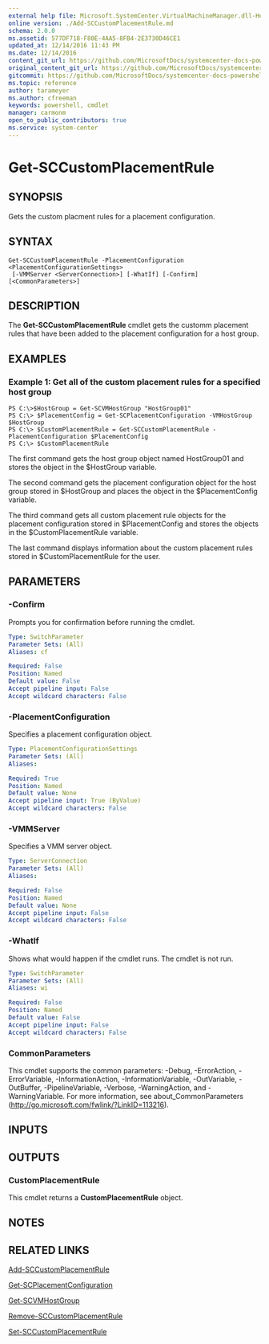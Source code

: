```yaml
---
external help file: Microsoft.SystemCenter.VirtualMachineManager.dll-Help.xml
online version: ./Add-SCCustomPlacementRule.md
schema: 2.0.0
ms.assetid: 577DF718-F80E-4AA5-8FB4-2E3730D46CE1
updated_at: 12/14/2016 11:43 PM
ms.date: 12/14/2016
content_git_url: https://github.com/MicrosoftDocs/systemcenter-docs-powershell/blob/master/systemcenter-cmdlets/SystemCenter2016/VirtualMachineManager/v1.0/Get-SCCustomPlacementRule.md
original_content_git_url: https://github.com/MicrosoftDocs/systemcenter-docs-powershell/blob/master/systemcenter-cmdlets/SystemCenter2016/VirtualMachineManager/v1.0/Get-SCCustomPlacementRule.md
gitcommit: https://github.com/MicrosoftDocs/systemcenter-docs-powershell/blob/96cd9bd2780eb6b78c540fa00d3b8a4313e3ed40/systemcenter-cmdlets/SystemCenter2016/VirtualMachineManager/v1.0/Get-SCCustomPlacementRule.md
ms.topic: reference
author: tarameyer
ms.author: cfreeman
keywords: powershell, cmdlet
manager: carmonm
open_to_public_contributors: true
ms.service: system-center
---
```


# Get-SCCustomPlacementRule

## SYNOPSIS
Gets the custom placment rules for a placement configuration.

## SYNTAX

```
Get-SCCustomPlacementRule -PlacementConfiguration <PlacementConfigurationSettings>
 [-VMMServer <ServerConnection>] [-WhatIf] [-Confirm] [<CommonParameters>]
```

## DESCRIPTION
The **Get-SCCustomPlacementRule** cmdlet gets the customm placement rules that have been added to the placement configuration for a host group.

## EXAMPLES

### Example 1: Get all of the custom placement rules for a specified host group
```
PS C:\>$HostGroup = Get-SCVMHostGroup "HostGroup01"
PS C:\> $PlacementConfig = Get-SCPlacementConfiguration -VMHostGroup $HostGroup
PS C:\> $CustomPlacementRule = Get-SCCustomPlacementRule -PlacementConfiguration $PlacementConfig
PS C:\> $CustomPlacementRule
```

The first command gets the host group object named HostGroup01 and stores the object in the $HostGroup variable.

The second command gets the placement configuration object for the host group stored in $HostGroup and places the object in the $PlacementConfig variable.

The third command gets all custom placement rule objects for the placement configuration stored in $PlacementConfig and stores the objects in the $CustomPlacementRule variable.

The last command displays information about the custom placement rules stored in $CustomPlacementRule for the user.

## PARAMETERS

### -Confirm
Prompts you for confirmation before running the cmdlet.

```yaml
Type: SwitchParameter
Parameter Sets: (All)
Aliases: cf

Required: False
Position: Named
Default value: False
Accept pipeline input: False
Accept wildcard characters: False
```

### -PlacementConfiguration
Specifies a placement configuration object.

```yaml
Type: PlacementConfigurationSettings
Parameter Sets: (All)
Aliases: 

Required: True
Position: Named
Default value: None
Accept pipeline input: True (ByValue)
Accept wildcard characters: False
```

### -VMMServer
Specifies a VMM server object.

```yaml
Type: ServerConnection
Parameter Sets: (All)
Aliases: 

Required: False
Position: Named
Default value: None
Accept pipeline input: False
Accept wildcard characters: False
```

### -WhatIf
Shows what would happen if the cmdlet runs.
The cmdlet is not run.

```yaml
Type: SwitchParameter
Parameter Sets: (All)
Aliases: wi

Required: False
Position: Named
Default value: False
Accept pipeline input: False
Accept wildcard characters: False
```

### CommonParameters
This cmdlet supports the common parameters: -Debug, -ErrorAction, -ErrorVariable, -InformationAction, -InformationVariable, -OutVariable, -OutBuffer, -PipelineVariable, -Verbose, -WarningAction, and -WarningVariable. For more information, see about_CommonParameters (http://go.microsoft.com/fwlink/?LinkID=113216).

## INPUTS

## OUTPUTS

### CustomPlacementRule
This cmdlet returns a **CustomPlacementRule** object.

## NOTES

## RELATED LINKS

[Add-SCCustomPlacementRule](xref:SystemCenter2016/VirtualMachineManager/v1.0/Add-SCCustomPlacementRule.md)

[Get-SCPlacementConfiguration](xref:SystemCenter2016/VirtualMachineManager/v1.0/Get-SCPlacementConfiguration.md)

[Get-SCVMHostGroup](xref:SystemCenter2016/VirtualMachineManager/v1.0/Get-SCVMHostGroup.md)

[Remove-SCCustomPlacementRule](xref:SystemCenter2016/VirtualMachineManager/v1.0/Remove-SCCustomPlacementRule.md)

[Set-SCCustomPlacementRule](xref:SystemCenter2016/VirtualMachineManager/v1.0/Set-SCCustomPlacementRule.md)

